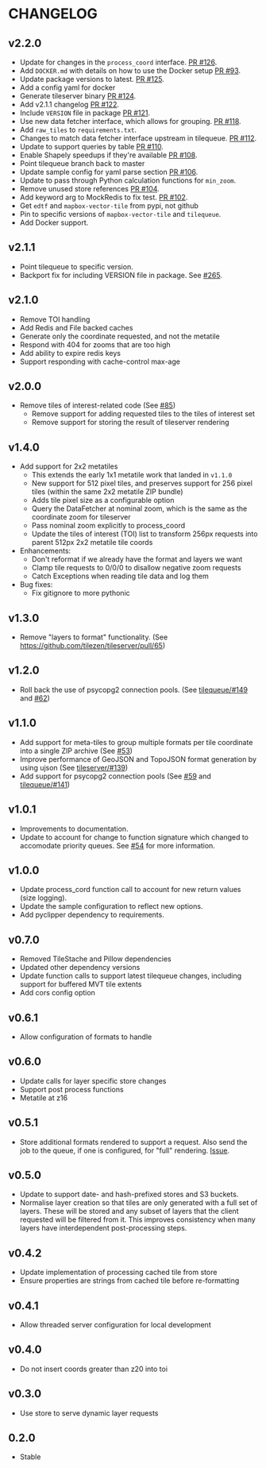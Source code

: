 CHANGELOG
=========

v2.2.0
------

* Update for changes in the `process_coord` interface. [PR #126](https://github.com/tilezen/tileserver/pull/126).
* Add `DOCKER.md` with details on how to use the Docker setup [PR #93](https://github.com/tilezen/tileserver/pull/93).
* Update package versions to latest. [PR #125](https://github.com/tilezen/tileserver/pull/125).
* Add a config yaml for docker
* Generate tileserver binary [PR #124](https://github.com/tilezen/tileserver/pull/124).
* Add v2.1.1 changelog [PR #122](https://github.com/tilezen/tileserver/pull/122).
* Include `VERSION` file in package [PR #121](https://github.com/tilezen/tileserver/pull/121).
* Use new data fetcher interface, which allows for grouping. [PR #118](https://github.com/tilezen/tileserver/pull/118).
* Add `raw_tiles` to `requirements.txt`.
* Changes to match data fetcher interface upstream in tilequeue. [PR #112](https://github.com/tilezen/tileserver/pull/112).
* Update to support queries by table [PR #110](https://github.com/tilezen/tileserver/pull/110).
* Enable Shapely speedups if they're available [PR #108](https://github.com/tilezen/tileserver/pull/108).
* Point tilequeue branch back to master
* Update sample config for yaml parse section [PR #106](https://github.com/tilezen/tileserver/pull/106).
* Update to pass through Python calculation functions for `min_zoom`.
* Remove unused store references [PR #104](https://github.com/tilezen/tileserver/pull/104).
* Add keyword arg to MockRedis to fix test. [PR #102](https://github.com/tilezen/tileserver/pull/102).
* Get `edtf` and `mapbox-vector-tile` from pypi, not github
* Pin to specific versions of `mapbox-vector-tile` and `tilequeue`.
* Add Docker support.


v2.1.1
------
* Point tilequeue to specific version.
* Backport fix for including VERSION file in package. See [#265](https://github.com/tilezen/tilequeue/pull/265).

v2.1.0
------
* Remove TOI handling
* Add Redis and File backed caches
* Generate only the coordinate requested, and not the metatile
* Respond with 404 for zooms that are too high
* Add ability to expire redis keys
* Support responding with cache-control max-age

v2.0.0
------
* Remove tiles of interest-related code (See [#85](https://github.com/tilezen/tileserver/pull/85))
    * Remove support for adding requested tiles to the tiles of interest set
    * Remove support for storing the result of tileserver rendering

v1.4.0
------
* Add support for 2x2 metatiles
    * This extends the early 1x1 metatile work that landed in `v1.1.0`
    * New support for 512 pixel tiles, and preserves support for 256 pixel tiles (within the same 2x2 metatile ZIP bundle)
    * Adds tile pixel size as a configurable option
    * Query the DataFetcher at nominal zoom, which is the same as the coordinate zoom for tileserver
    * Pass nominal zoom explicitly to process_coord
    * Update the tiles of interest (TOI) list to transform 256px requests into parent 512px 2x2 metatile tile coords
* Enhancements:
    * Don't reformat if we already have the format and layers we want
    * Clamp tile requests to 0/0/0 to disallow negative zoom requests
    * Catch Exceptions when reading tile data and log them
* Bug fixes:
    * Fix gitignore to more pythonic

v1.3.0
------
* Remove "layers to format" functionality. (See https://github.com/tilezen/tileserver/pull/65)

v1.2.0
------
* Roll back the use of psycopg2 connection pools. (See [tilequeue/#149](https://github.com/tilezen/tilequeue/pull/149) and [#62](https://github.com/tilezen/tileserver/pull/62))

v1.1.0
------
* Add support for meta-tiles to group multiple formats per tile coordinate into a single ZIP archive (See [#53](https://github.com/tilezen/tileserver/issues/53))
* Improve performance of GeoJSON and TopoJSON format generation by using ujson (See [tileserver/#139](https://github.com/tilezen/tilequeue/issues/139))
* Add support for psycopg2 connection pools (See [#59](https://github.com/tilezen/tileserver/pull/59) and [tilequeue/#141](https://github.com/tilezen/tilequeue/issues/141))

v1.0.1
------
* Improvements to documentation.
* Update to account for change to function signature which changed to accomodate priority queues. See [#54](https://github.com/tilezen/tileserver/pull/54) for more information.

v1.0.0
------
* Update process_cord function call to account for new return values (size logging).
* Update the sample configuration to reflect new options.
* Add pyclipper dependency to requirements.

v0.7.0
------
* Removed TileStache and Pillow dependencies
* Updated other dependency versions
* Update function calls to support latest tilequeue changes, including support for buffered MVT tile extents
* Add cors config option

v0.6.1
------
* Allow configuration of formats to handle

v0.6.0
------
* Update calls for layer specific store changes
* Support post process functions
* Metatile at z16

v0.5.1
------

* Store additional formats rendered to support a request. Also send the job to the queue, if one is configured, for "full" rendering. [Issue](https://github.com/mapzen/tileserver/pull/14).

v0.5.0
------
* Update to support date- and hash-prefixed stores and S3 buckets.
* Normalise layer creation so that tiles are only generated with a full set of layers. These will be stored and any subset of layers that the client requested will be filtered from it. This improves consistency when many layers have interdependent post-processing steps.

v0.4.2
------
* Update implementation of processing cached tile from store
* Ensure properties are strings from cached tile before re-formatting

v0.4.1
------
* Allow threaded server configuration for local development

v0.4.0
------
* Do not insert coords greater than z20 into toi

v0.3.0
------
* Use store to serve dynamic layer requests

0.2.0
-----
* Stable

